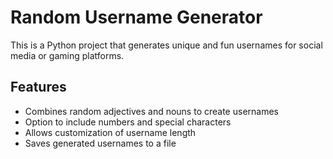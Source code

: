 
# Random Username Generator

This is a Python project that generates unique and fun usernames for social media or gaming platforms.

## Features
- Combines random adjectives and nouns to create usernames
- Option to include numbers and special characters
- Allows customization of username length
- Saves generated usernames to a file
